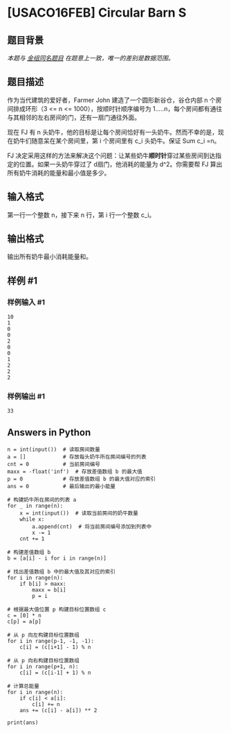 # [USACO16FEB] Circular Barn S

## 题目背景

*本题与 [金组同名题目](/problem/P6170) 在题意上一致，唯一的差别是数据范围。*

## 题目描述

作为当代建筑的爱好者，Farmer John 建造了一个圆形新谷仓，谷仓内部 n 个房间排成环形（3 <= n \<= 1000），按顺时针顺序编号为 1.....n，每个房间都有通往与其相邻的左右房间的门，还有一扇门通往外面。

现在 FJ 有 n 头奶牛，他的目标是让每个房间恰好有一头奶牛。然而不幸的是，现在奶牛们随意呆在某个房间里，第 i 个房间里有 c_i 头奶牛。保证 Sum c_i =n。

FJ 决定采用这样的方法来解决这个问题：让某些奶牛**顺时针**穿过某些房间到达指定的位置。如果一头奶牛穿过了 d扇门，他消耗的能量为 d^2。你需要帮 FJ 算出所有奶牛消耗的能量和最小值是多少。

## 输入格式

第一行一个整数 n，接下来 n 行，第 i 行一个整数 c_i。

## 输出格式

输出所有奶牛最小消耗能量和。

## 样例 #1

### 样例输入 #1

```
10
1
0
0
2
0
0
1
2
2
2
```

### 样例输出 #1

```
33
```
## Answers in Python
```
n = int(input())  # 读取房间数量
a = []            # 存放每头奶牛所在房间编号的列表
cnt = 0           # 当前房间编号
maxx = -float('inf')  # 存放差值数组 b 的最大值
p = 0             # 存放差值数组 b 的最大值对应的索引
ans = 0           # 最后输出的最小能量

# 构建奶牛所在房间的列表 a
for _ in range(n):
    x = int(input())  # 读取当前房间的奶牛数量
    while x:
        a.append(cnt)  # 将当前房间编号添加到列表中
        x -= 1
    cnt += 1

# 构建差值数组 b
b = [a[i] - i for i in range(n)]

# 找出差值数组 b 中的最大值及其对应的索引
for i in range(n):
    if b[i] > maxx:
        maxx = b[i]
        p = i

# 根据最大值位置 p 构建目标位置数组 c
c = [0] * n
c[p] = a[p]

# 从 p 向左构建目标位置数组
for i in range(p-1, -1, -1):
    c[i] = (c[i+1] - 1) % n

# 从 p 向右构建目标位置数组
for i in range(p+1, n):
    c[i] = (c[i-1] + 1) % n

# 计算总能量
for i in range(n):
    if c[i] < a[i]:
        c[i] += n
    ans += (c[i] - a[i]) ** 2

print(ans)

```

